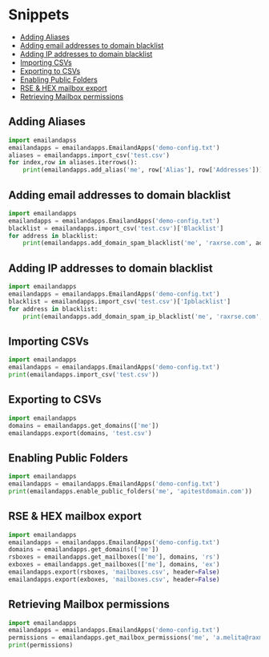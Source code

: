 # Snippets

- [Adding Aliases](#adding-aliases)
- [Adding email addresses to domain blacklist](#adding-email-addresses-to-domain-blacklist)
- [Adding IP addresses to domain blacklist](#adding-ip-addresses-to-domain-blacklist)
- [Importing CSVs](#importing-csvs)
- [Exporting to CSVs](#exporting-to-csvs)
- [Enabling Public Folders](#enabling-public-folders)
- [RSE & HEX mailbox export](#rse--hex-mailbox-export)
- [Retrieving Mailbox permissions](#retrieving-mailbox-permissions)
  
## Adding Aliases

```python
import emailandapss
emailandapps = emailandapps.EmailandApps('demo-config.txt')
aliases = emailandapps.import_csv('test.csv')
for index,row in aliases.iterrows():
	print(emailandapps.add_alias('me', row['Alias'], row['Addresses']))
```

## Adding email addresses to domain blacklist

```python
import emailandapps
emailandapps = emailandapps.EmailandApps('demo-config.txt')
blacklist = emailandapps.import_csv('test.csv')['Blacklist']
for address in blacklist:
	print(emailandapps.add_domain_spam_blacklist('me', 'raxrse.com', address))
```

## Adding IP addresses to domain blacklist

```python
import emailandapps
emailandapps = emailandapps.EmailandApps('demo-config.txt')
blacklist = emailandapps.import_csv('test.csv')['Ipblacklist']
for address in blacklist:
	print(emailandapps.add_domain_spam_ip_blacklist('me', 'raxrse.com', address))
```

## Importing CSVs

```python
import emailandapps
emailandapps = emailandapps.EmailandApps('demo-config.txt')
print(emailandapps.import_csv('test.csv'))
```
## Exporting to CSVs

```python
import emailandapps
domains = emailandapps.get_domains(['me'])
emailandapps.export(domains, 'test.csv')
```

## Enabling Public Folders

```python
import emailandapps
emailandapps = emailandapps.EmailandApps('demo-config.txt')
print(emailandapps.enable_public_folders('me', 'apitestdomain.com'))
```

## RSE & HEX mailbox export

```python
import emailandapps
emailandapps = emailandapps.EmailandApps('demo-config.txt')
domains = emailandapps.get_domains(['me'])
rsboxes = emailandapps.get_mailboxes(['me'], domains, 'rs')
exboxes = emailandapps.get_mailboxes(['me'], domains, 'ex')
emailandapps.export(rsboxes, 'mailboxes.csv', header=False)
emailandapps.export(exboxes, 'mailboxes.csv', header=False)
```

## Retrieving Mailbox permissions

```python
import emailandapps
emailandapps = emailandapps.EmailandApps('demo-config.txt')
permissions = emailandapps.get_mailbox_permissions('me', 'a.melita@raxmex09.com')
print(permissions)
```
